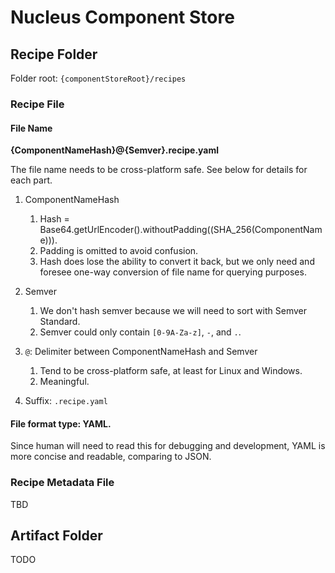 # Nucleus Component Store

## Recipe Folder
Folder root: `{componentStoreRoot}/recipes`

### Recipe File

#### File Name 

**{ComponentNameHash}@{Semver}.recipe.yaml**

The file name needs to be cross-platform safe. See below for details for each part.

1. ComponentNameHash
    1. Hash = Base64.getUrlEncoder().withoutPadding((SHA_256(ComponentName))). 
    1. Padding is omitted to avoid confusion.
    1. Hash does lose the ability to convert it back, but we only need and foresee one-way conversion of file name
     for querying purposes. 
1. Semver
    1. We don't hash semver because we will need to sort with Semver Standard.
    1. Semver could only contain `[0-9A-Za-z]`, `-`, and `.`.
    
1. `@`: Delimiter between ComponentNameHash and Semver
    1. Tend to be cross-platform safe, at least for Linux and Windows.
    1. Meaningful.
    
1. Suffix: `.recipe.yaml`
    
#### File format type: YAML.
Since human will need to read this for debugging and development, YAML is more concise and readable, comparing to
JSON.

### Recipe Metadata File
TBD

## Artifact Folder
TODO